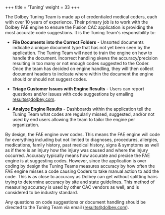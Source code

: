 +++
title = 'Tuning'
weight = 33
+++

The Dolbey Tuning Team is made up of credentialed medical coders, each with over 10 years of experience. Their primary job is to work with the Dolbey FAE engine to ensure the Fusion CAC application is providing the most accurate code suggestions. It is the Tuning Team's responsibility to:

- **File Documents into the Correct Folders** - Unsorted documents indicatie a unique document type that has not yet been seen by the application. The Tuning Team will need to train the engine on how to handle the document. Incorrect handling skews the accuracy/precision resulting in too many or not enough codes suggested to the Coder. Once the team has decided on engine handling, they will then collect document headers to indicate where within the document the engine should or should not suggest codes.
  
- **Triage Customer Issues with Engine Results** - Users can report questions and/or issues with code suggestions by emailing results@dolbey.com.
  
- **Analyze Engine Results** - Dashboards within the application tell the Tuning Team what codes are regularly missed, suggested, and/or not used by end users allowing the team to tailor the engine per organization. 

By design, the FAE engine over codes. This means the FAE engine will code for everything including but not limited to diagnoses, procedures, allergies, medications, family history, past medical history, signs & symptoms as well as if there is an injury how the injury was caused and where the injury occurred. Accuracy typically means how accurate and precise the FAE engine is at suggesting codes. However, since the application is over coding by design the Tuning Teams measures accuracy by how often the FAE engine misses a code causing Coders to take manual action to add the code. This is as close to accuracy as Dolbey can get without splitting hairs trying to determine accuracy by site and state guidelines. This method of measuring accuracy is used by other CAC vendors as well, and is considered to be industry standard.

Any questions on code suggestions or document handling should be directed to the Tuning Team via email (results@dolbey.com). 



